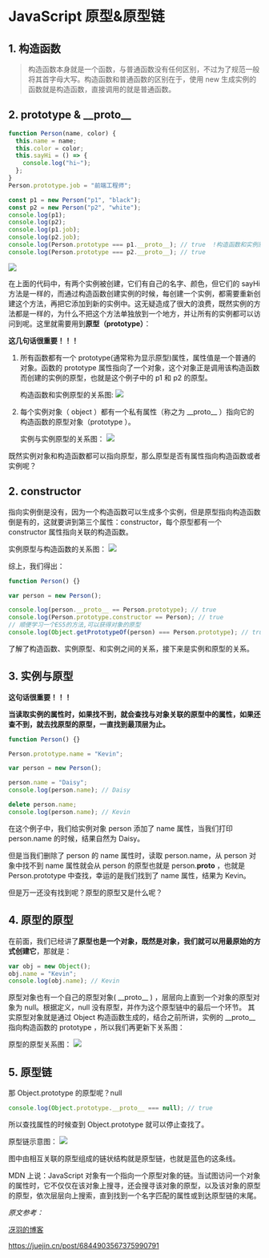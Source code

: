 <!--
 * @Author: your name
 * @Date: 2021-01-05 09:36:09
 * @LastEditTime: 2021-01-05 16:27:16
 * @LastEditors: Please set LastEditors
 * @Description: In User Settings Edit
 * @FilePath: \Github-Repositories\Notes\JS\原型、原型链.md
-->

# JavaScript 原型&原型链

## 1. 构造函数

> 构造函数本身就是一个函数，与普通函数没有任何区别，不过为了规范一般将其首字母大写。构造函数和普通函数的区别在于，使用 new 生成实例的函数就是构造函数，直接调用的就是普通函数。

## 2. prototype & \_\_proto\_\_

```js
function Person(name, color) {
  this.name = name;
  this.color = color;
  this.sayHi = () => {
    console.log("hi~");
  };
}
Person.prototype.job = "前端工程师";

const p1 = new Person("p1", "black");
const p2 = new Person("p2", "white");
console.log(p1);
console.log(p2);
console.log(p1.job);
console.log(p2.job);
console.log(Person.prototype === p1.__proto__); // true  !构造函数和实例原型的关系
console.log(Person.prototype === p2.__proto__); // true
```

<img src=".\imgs\9c5e2d2be0774d94feeb9d46d117c86.png" />

在上面的代码中，有两个实例被创建，它们有自己的名字、颜色，但它们的 sayHi 方法是一样的，而通过构造函数创建实例的时候，每创建一个实例，都需要重新创建这个方法，再把它添加到新的实例中。这无疑造成了很大的浪费，既然实例的方法都是一样的，为什么不把这个方法单独放到一个地方，并让所有的实例都可以访问到呢。这里就需要用到**原型（prototype）**：

**这几句话很重要！！！**

1. 所有函数都有一个 prototype(通常称为显示原型)属性，属性值是一个普通的对象。函数的 prototype 属性指向了一个对象，这个对象正是调用该构造函数而创建的实例的原型，也就是这个例子中的 p1 和 p2 的原型。

   构造函数和实例原型的关系图:
   <img src=".\imgs\e3de6b0fbcc3e3778ea0330f4b5b143.png" />

2. 每个实例对象（ object ）都有一个私有属性（称之为 \_\_proto\_\_ ）指向它的构造函数的原型对象（prototype ）。

   实例与实例原型的关系图：
   <img src=".\imgs\473ee874878c370cdc14f99afcf825c.png" />

既然实例对象和构造函数都可以指向原型，那么原型是否有属性指向构造函数或者实例呢？

## 2. constructor

指向实例倒是没有，因为一个构造函数可以生成多个实例，但是原型指向构造函数倒是有的，这就要讲到第三个属性：constructor，每个原型都有一个 constructor 属性指向关联的构造函数。

实例原型与构造函数的关系图：
<img src=".\imgs\7d5ee838e2f1aa9a7e50a8f3b819d98.png" />

综上，我们得出：

```js
function Person() {}

var person = new Person();

console.log(person.__proto__ == Person.prototype); // true
console.log(Person.prototype.constructor == Person); // true
// 顺便学习一个ES5的方法,可以获得对象的原型
console.log(Object.getPrototypeOf(person) === Person.prototype); // true
```

了解了构造函数、实例原型、和实例之间的关系，接下来是实例和原型的关系。

## 3. 实例与原型

**这句话很重要！！！**

**当读取实例的属性时，如果找不到，就会查找与对象关联的原型中的属性，如果还查不到，就去找原型的原型，一直找到最顶层为止。**

```js
function Person() {}

Person.prototype.name = "Kevin";

var person = new Person();

person.name = "Daisy";
console.log(person.name); // Daisy

delete person.name;
console.log(person.name); // Kevin
```

在这个例子中，我们给实例对象 person 添加了 name 属性，当我们打印 person.name 的时候，结果自然为 Daisy。

但是当我们删除了 person 的 name 属性时，读取 person.name，从 person 对象中找不到 name 属性就会从 person 的原型也就是 person.**proto** ，也就是 Person.prototype 中查找，幸运的是我们找到了 name 属性，结果为 Kevin。

但是万一还没有找到呢？原型的原型又是什么呢？

## 4. 原型的原型

在前面，我们已经讲了**原型也是一个对象，既然是对象，我们就可以用最原始的方式创建它**，那就是：

```js
var obj = new Object();
obj.name = "Kevin";
console.log(obj.name); // Kevin
```

原型对象也有一个自己的原型对象( \_\_proto\_\_ ) ，层层向上直到一个对象的原型对象为 null。根据定义，null 没有原型，并作为这个原型链中的最后一个环节。
其实原型对象就是通过 Object 构造函数生成的，结合之前所讲，实例的 \_\_proto\_\_ 指向构造函数的 prototype ，所以我们再更新下关系图：

原型的原型关系图：
<img src=".\imgs\2c8f227ccd59815c66b959f082847f5.png" />

## 5. 原型链

那 Object.prototype 的原型呢？null

```js
console.log(Object.prototype.__proto__ === null); // true
```

所以查找属性的时候查到 Object.prototype 就可以停止查找了。

原型链示意图：
<img src=".\imgs\bd1a0ce142ec48c64b8948cbe77c880.png" />

图中由相互关联的原型组成的链状结构就是原型链，也就是蓝色的这条线。

MDN 上说：JavaScript 对象有一个指向一个原型对象的链。当试图访问一个对象的属性时，它不仅仅在该对象上搜寻，还会搜寻该对象的原型，以及该对象的原型的原型，依次层层向上搜索，直到找到一个名字匹配的属性或到达原型链的末尾。

_原文参考：_

[冴羽的博客](https://github.com/mqyqingfeng/Blog/issues/2)

https://juejin.cn/post/6844903567375990791
